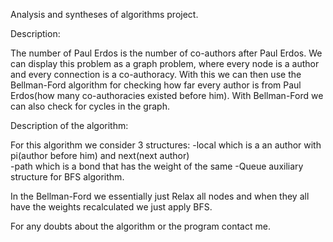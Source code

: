 
Analysis  and syntheses of algorithms project. 

Description:

The number of Paul Erdos is the number of co-authors after Paul Erdos. We can display this problem as a graph problem, where every node is a author and every connection is a co-authoracy. With this we can then use the Bellman-Ford algorithm for checking how far every author is from Paul Erdos(how many co-authoracies existed before him). With Bellman-Ford we can also check for cycles in the graph.

Description of the algorithm:

For this algorithm we consider 3 structures:
  -local which is a an author with pi(author before him) and next(next author)  
  -path which is a bond that has the weight of the same 
  -Queue auxiliary structure for BFS algorithm.
  
In the Bellman-Ford we essentially just Relax all nodes and when they all have the weights recalculated we just apply BFS.


For any doubts about the algorithm or the program contact me.

